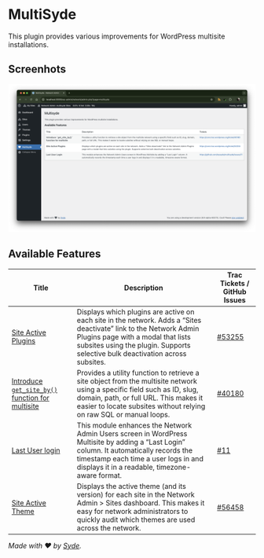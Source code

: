# MultiSyde

This plugin provides various improvements for WordPress multisite installations.

## Screenhots

![MultiSyde](https://github.com/inpsyde/multisyde/blob/main/.wordpress-org/screenshot-1.png?raw=true)

## Available Features

| Title                                                                     | Description                                                                                                                                                                                                                              | Trac Tickets / GitHub Issues                           |
|---------------------------------------------------------------------------|------------------------------------------------------------------------------------------------------------------------------------------------------------------------------------------------------------------------------------------|--------------------------------------------------------|
| [Site Active Plugins](./SiteActivePlugins/README.md)                      | Displays which plugins are active on each site in the network. Adds a “Sites deactivate” link to the Network Admin Plugins page with a modal that lists subsites using the plugin. Supports selective bulk deactivation across subsites. | [#53255](https://core.trac.wordpress.org/ticket/53255) |
| [Introduce `get_site_by()` function for multisite](./GetSiteBy/README.md) | Provides a utility function to retrieve a site object from the multisite network using a specific field such as ID, slug, domain, path, or full URL. This makes it easier to locate subsites without relying on raw SQL or manual loops. | [#40180](https://core.trac.wordpress.org/ticket/40180) |
| [Last User login](./LastUserLogin/README.md)                              | This module enhances the Network Admin Users screen in WordPress Multisite by adding a “Last Login” column. It automatically records the timestamp each time a user logs in and displays it in a readable, timezone-aware format.        | [#11](https://github.com/inpsyde/multisyde/issues/11)  |
| [Site Active Theme](./SiteActiveTheme/README.md)                          | Displays the active theme (and its version) for each site in the Network Admin > Sites dashboard. This makes it easy for network administrators to quickly audit which themes are used across the network.                               | [#56458](https://core.trac.wordpress.org/ticket/56458) |

_Made with ❤️ by [Syde](https://syde.com)._
